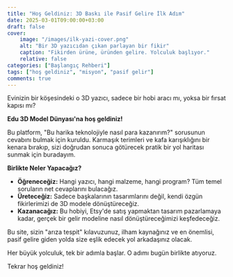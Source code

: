 ```yaml
---
title: "Hoş Geldiniz: 3D Baskı ile Pasif Gelire İlk Adım"
date: 2025-03-01T09:00:00+03:00
draft: false
cover:
    image: "/images/ilk-yazi-cover.png"
    alt: "Bir 3D yazıcıdan çıkan parlayan bir fikir"
    caption: "Fikirden ürüne, üründen gelire. Yolculuk başlıyor."
    relative: false
categories: ["Başlangıç Rehberi"]
tags: ["hoş geldiniz", "misyon", "pasif gelir"]
comments: true
---
```


Evinizin bir köşesindeki o 3D yazıcı, sadece bir hobi aracı mı, yoksa bir fırsat kapısı mı?

**Edu 3D Model Dünyası'na hoş geldiniz!**

Bu platform, "Bu harika teknolojiyle nasıl para kazanırım?" sorusunun cevabını bulmak için kuruldu. Karmaşık terimleri ve kafa karışıklığını bir kenara bırakıp, sizi doğrudan sonuca götürecek pratik bir yol haritası sunmak için buradayım.

**Birlikte Neler Yapacağız?**

*   **Öğreneceğiz:** Hangi yazıcı, hangi malzeme, hangi program? Tüm temel soruların net cevaplarını bulacağız.
*   **Üreteceğiz:** Sadece başkalarının tasarımlarını değil, kendi özgün fikirlerimizi de 3D modele dönüştüreceğiz.
*   **Kazanacağız:** Bu hobiyi, Etsy'de satış yapmaktan tasarım pazarlamaya kadar, gerçek bir gelir modeline nasıl dönüştüreceğimizi keşfedeceğiz.

Bu site, sizin "arıza tespit" kılavuzunuz, ilham kaynağınız ve en önemlisi, pasif gelire giden yolda size eşlik edecek yol arkadaşınız olacak.

Her büyük yolculuk, tek bir adımla başlar. O adımı bugün birlikte atıyoruz.

Tekrar hoş geldiniz!